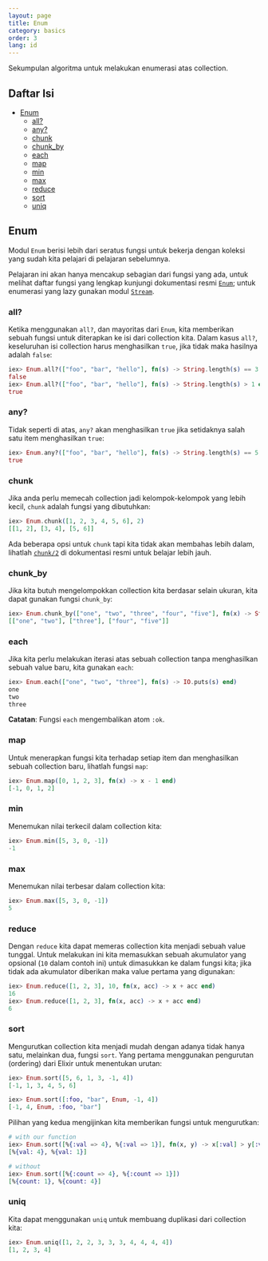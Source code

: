 ```yaml
---
layout: page
title: Enum
category: basics
order: 3
lang: id
---
```


Sekumpulan algoritma untuk melakukan enumerasi atas collection.

## Daftar Isi

- [Enum](#enum)
  - [all?](#all)
  - [any?](#any)
  - [chunk](#chunk)
  - [chunk_by](#chunk_by)
  - [each](#each)
  - [map](#map)
  - [min](#min)
  - [max](#max)
  - [reduce](#reduce)
  - [sort](#sort)
  - [uniq](#uniq)

## Enum

Modul `Enum` berisi lebih dari seratus fungsi untuk bekerja dengan koleksi yang sudah kita pelajari di pelajaran sebelumnya.

Pelajaran ini akan hanya mencakup sebagian dari fungsi yang ada, untuk melihat daftar fungsi yang lengkap kunjungi dokumentasi resmi [`Enum`](http://elixir-lang.org/docs/v1.0/elixir/Enum.html); untuk enumerasi yang lazy gunakan modul [`Stream`](http://elixir-lang.org/docs/v1.0/elixir/Stream.html).


### all?

Ketika menggunakan `all?`, dan mayoritas dari `Enum`, kita memberikan sebuah fungsi untuk diterapkan ke isi dari collection kita. Dalam kasus `all?`, keseluruhan isi collection harus menghasilkan `true`, jika tidak maka hasilnya adalah `false`:

```elixir
iex> Enum.all?(["foo", "bar", "hello"], fn(s) -> String.length(s) == 3 end)
false
iex> Enum.all?(["foo", "bar", "hello"], fn(s) -> String.length(s) > 1 end)
true
```

### any?

Tidak seperti di atas, `any?` akan menghasilkan `true` jika setidaknya salah satu item menghasilkan `true`:

```elixir
iex> Enum.any?(["foo", "bar", "hello"], fn(s) -> String.length(s) == 5 end)
true
```

### chunk

Jika anda perlu memecah collection jadi kelompok-kelompok yang lebih kecil, `chunk` adalah fungsi yang dibutuhkan:

```elixir
iex> Enum.chunk([1, 2, 3, 4, 5, 6], 2)
[[1, 2], [3, 4], [5, 6]]
```

Ada beberapa opsi untuk `chunk` tapi kita tidak akan membahas lebih dalam, lihatlah [`chunk/2`](http://elixir-lang.org/docs/v1.0/elixir/Enum.html#chunk/2) di dokumentasi resmi untuk belajar lebih jauh.

### chunk_by

Jika kita butuh mengelompokkan collection kita berdasar selain ukuran, kita dapat gunakan fungsi `chunk_by`:

```elixir
iex> Enum.chunk_by(["one", "two", "three", "four", "five"], fn(x) -> String.length(x) end)
[["one", "two"], ["three"], ["four", "five"]]
```

### each

Jika kita perlu melakukan iterasi atas sebuah collection tanpa menghasilkan sebuah value baru, kita gunakan `each`:

```elixir
iex> Enum.each(["one", "two", "three"], fn(s) -> IO.puts(s) end)
one
two
three
```

__Catatan__: Fungsi `each` mengembalikan atom `:ok`.

### map

Untuk menerapkan fungsi kita terhadap setiap item dan menghasilkan sebuah collection baru, lihatlah fungsi `map`:

```elixir
iex> Enum.map([0, 1, 2, 3], fn(x) -> x - 1 end)
[-1, 0, 1, 2]
```

### min

Menemukan nilai terkecil dalam collection kita:

```elixir
iex> Enum.min([5, 3, 0, -1])
-1
```

### max

Menemukan nilai terbesar dalam collection kita:

```elixir
iex> Enum.max([5, 3, 0, -1])
5
```

### reduce

Dengan `reduce` kita dapat memeras collection kita menjadi sebuah value tunggal. Untuk melakukan ini kita memasukkan sebuah akumulator yang opsional (`10` dalam contoh ini) untuk dimasukkan ke dalam fungsi kita; jika tidak ada akumulator diberikan maka value pertama yang digunakan:

```elixir
iex> Enum.reduce([1, 2, 3], 10, fn(x, acc) -> x + acc end)
16
iex> Enum.reduce([1, 2, 3], fn(x, acc) -> x + acc end)
6
```

### sort

Mengurutkan collection kita menjadi mudah dengan adanya tidak hanya satu, melainkan dua, fungsi `sort`. Yang pertama menggunakan pengurutan (ordering) dari Elixir untuk menentukan urutan:

```elixir
iex> Enum.sort([5, 6, 1, 3, -1, 4])
[-1, 1, 3, 4, 5, 6]

iex> Enum.sort([:foo, "bar", Enum, -1, 4])
[-1, 4, Enum, :foo, "bar"]
```

Pilihan yang kedua mengijinkan kita memberikan fungsi untuk mengurutkan:

```elixir
# with our function
iex> Enum.sort([%{:val => 4}, %{:val => 1}], fn(x, y) -> x[:val] > y[:val] end)
[%{val: 4}, %{val: 1}]

# without
iex> Enum.sort([%{:count => 4}, %{:count => 1}])
[%{count: 1}, %{count: 4}]
```

### uniq

Kita dapat menggunakan `uniq` untuk membuang duplikasi dari collection kita:

```elixir
iex> Enum.uniq([1, 2, 2, 3, 3, 3, 4, 4, 4, 4])
[1, 2, 3, 4]
```
